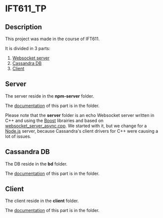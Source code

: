 # IFT611_TP

## Description

This project was made in the course of IFT611.

It is divided in 3 parts:
1. [Websocket server](#server)
2. [Cassandra DB](#cassandra-db)
3. [Client](#client)

## Server
The server reside in the **npm-server** folder.

The [documentation](/npm-server/README.md) of this part is in the folder.

Please note that the **server** folder is an echo Websocket server written in C++ and using the [Boost](https://www.boost.org) librairies and based on [websocket_server_async.cpp](https://www.boost.org/doc/libs/develop/libs/beast/example/websocket/server/async/websocket_server_async.cpp). We started with it, but we change for a [Node.js](https://nodejs.org/en/) server, because Cassandra's client drivers for C++ were causing a lot of issues.
## Cassandra DB
The DB reside in the **bd** folder.

The [documentation](/bd/README.md) of this part is in the folder.

## Client
The client reside in the **client** folder.

The [documentation](/client/README.md) of this part is in the folder.
